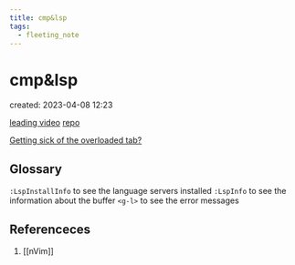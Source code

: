 ```yaml
---
title: cmp&lsp
tags:
  - fleeting_note
---
```


# cmp&lsp
created: 2023-04-08 12:23

[leading video](https://www.youtube.com/watch?v=GuIcGxYqaQQ&list=PLhoH5vyxr6Qq41NFL4GvhFp-WLd5xzIzZ&index=6)
[repo](https://github.com/LunarVim/Neovim-from-scratch/blob/master/lua/user/plugins.lua)

[Getting sick of the overloaded tab?](https://www.youtube.com/watch?v=Dn800rlPIho)

## Glossary
`:LspInstallInfo` to see the language servers installed
`:LspInfo` to see the information about the buffer
`<g-l>` to see the error messages

## Referenceces
1. [[nVim]] 